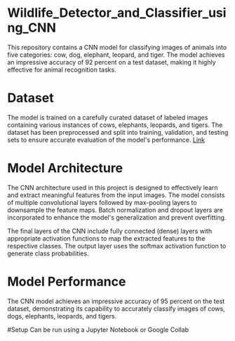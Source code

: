 # Wildlife_Detector_and_Classifier_using_CNN
This repository contains a CNN model for classifying images of animals into five categories: cow, dog, elephant, leopard, and tiger. The model achieves an impressive accuracy of 92 percent on a test dataset, making it highly effective for animal recognition tasks.

# Dataset
The model is trained on a carefully curated dataset of labeled images containing various instances of cows, elephants, leopards, and tigers. The dataset has been preprocessed and split into training, validation, and testing sets to ensure accurate evaluation of the model's performance.
[Link](https://drive.google.com/drive/folders/1tElkQ_W0V2o7XrZpxUjmq5BBBsjEB3lf?usp=sharing)

# Model Architecture
The CNN architecture used in this project is designed to effectively learn and extract meaningful features from the input images. The model consists of multiple convolutional layers followed by max-pooling layers to downsample the feature maps. Batch normalization and dropout layers are incorporated to enhance the model's generalization and prevent overfitting.

The final layers of the CNN include fully connected (dense) layers with appropriate activation functions to map the extracted features to the respective classes. The output layer uses the softmax activation function to generate class probabilities.

# Model Performance
The CNN model achieves an impressive accuracy of 95 percent on the test dataset, demonstrating its capability to accurately classify images of cows, dogs, elephants, leopards, and tigers.

#Setup
Can be run using  a Jupyter Notebook or Google Collab
